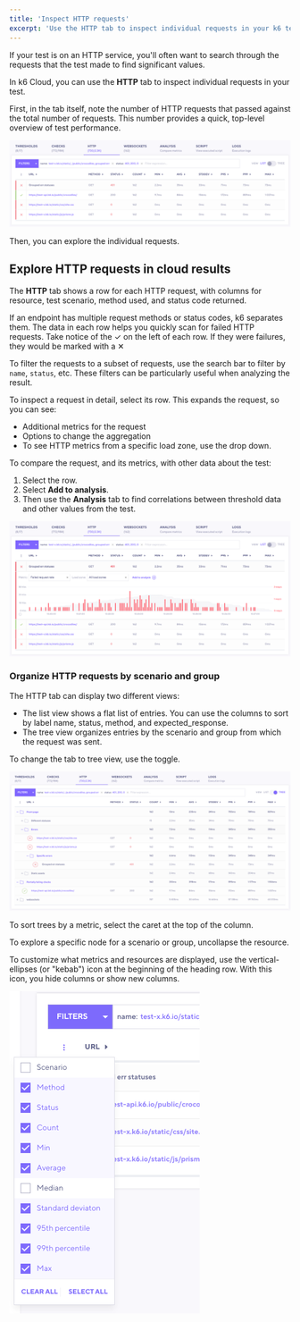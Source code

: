 ```yaml
---
title: 'Inspect HTTP requests'
excerpt: 'Use the HTTP tab to inspect individual requests in your k6 test'
---
```


If your test is on an HTTP service, you'll often want to search through the requests that the test made to find significant values.

In k6 Cloud, you can use the **HTTP** tab to inspect individual requests in your test.

First, in the tab itself, note the number of HTTP requests that passed against the total number of requests.
This number provides a quick, top-level overview of test performance.

![HTTP Tab](./images/05-HTTP-Tab/http-tab.png)

Then, you can explore the individual requests.

## Explore HTTP requests in cloud results

The **HTTP** tab shows a row for each HTTP request, with columns for resource, test scenario, method used, and status code returned.

If an endpoint has multiple request methods or status codes, k6 separates them.
The data in each row helps you quickly scan for failed HTTP requests. Take notice of the &#10003; on the left of each row. If they were failures, they would be marked with a &#10005;

To filter the requests to a subset of requests, use the search bar to filter by `name`, `status`, etc.
These filters can be particularly useful when analyzing the result.

To inspect a request in detail, select its row.
This expands the request, so you can see:

- Additional metrics for the request
- Options to change the aggregation
- To see HTTP metrics from a specific load zone, use the drop down.

To compare the request, and its metrics, with other data about the test:
1. Select the row.
2. Select **Add to analysis**.
3. Then use the **Analysis** tab to find correlations between threshold data and other values from the test.

![HTTP Tab breakdown chart](./images/05-HTTP-Tab/http-tab-graph.png)

### Organize HTTP requests by scenario and group

The HTTP tab can  display two different views:
- The list view shows a flat list of entries. You can use the columns to sort by label name, status, method, and expected_response.
- The tree view organizes entries by the scenario and group from which the request was sent.

To change the tab to tree view, use the toggle.

![HTTP Tab tree view](./images/05-HTTP-Tab/http-tab-tree.png)

To sort trees by a metric, select the caret at the top of the column.

To explore a specific node for a scenario or group, uncollapse the resource.

To customize what metrics and resources are displayed, use the vertical-ellipses (or "kebab") icon at the beginning of the heading row.
With this icon, you hide columns or show new columns.

![HTTP Tab columns](./images/05-HTTP-Tab/http-tab-columns.png)

